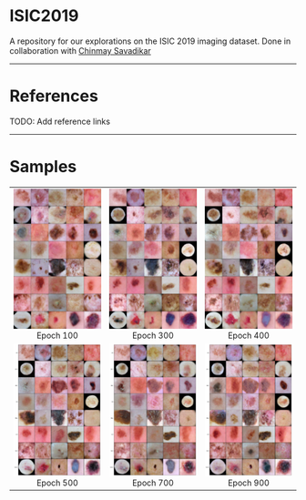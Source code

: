 # ISIC2019
A repository for our explorations on the ISIC 2019 imaging dataset. Done in collaboration with <a href="https://github.com/savadikarc">Chinmay Savadikar</a>

<hr />

# References
TODO: Add reference links

<hr />

# Samples

| | | |
|:-------------------------:|:-------------------------:|:-------------------------:|
|<img width="1604" alt="Epoch 100" src="https://github.com/rahulkulhalli/ISIC2019/blob/master/images/100.png"> Epoch 100 |  <img width="1604" alt="Epoch 300" src="https://github.com/rahulkulhalli/ISIC2019/blob/master/images/300.png"> Epoch 300 |<img width="1604" alt="Epoch 400" src="https://github.com/rahulkulhalli/ISIC2019/blob/master/images/400.png"> Epoch 400 |
|<img width="1604" alt="Epoch 500" src="https://github.com/rahulkulhalli/ISIC2019/blob/master/images/500.png"> Epoch 500 |  <img width="1604" alt="Epoch 700" src="https://github.com/rahulkulhalli/ISIC2019/blob/master/images/700.png"> Epoch 700 |<img width="1604" alt="Epoch 900" src="https://github.com/rahulkulhalli/ISIC2019/blob/master/images/900.png"> Epoch 900 |
